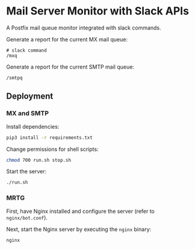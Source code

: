 # Mail Server Monitor with Slack APIs
A Postfix mail queue monitor integrated with slack commands.

Generate a report for the current MX mail queue:
```
# slack command
/mxq
```
Generate a report for the current SMTP mail queue:
```
/smtpq
```
## Deployment
### MX and SMTP
Install dependencies:
```bash
pip3 install -r requirements.txt
``` 
Change permissions for shell scripts:
```bash
chmod 700 run.sh stop.sh
```
Start the server:
```bash
./run.sh
```
### MRTG
First, have Nginx installed and configure the server (refer to `nginx/bot.conf`).

Next, start the Nginx server by executing the `nginx` binary:
```
nginx
```